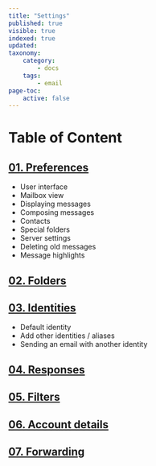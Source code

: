 ```yaml
---
title: "Settings"
published: true
visible: true
indexed: true
updated:
taxonomy:
    category:
        - docs
    tags:
        - email
page-toc:
    active: false
---
```


# Table of Content
## [01. Preferences](01.preferences)
  - User interface
  - Mailbox view
  - Displaying messages
  - Composing messages
  - Contacts
  - Special folders
  - Server settings
  - Deleting old messages
  - Message highlights

## [02. Folders](02.folders)
## [03. Identities](03.identities)
  - Default identity
  - Add other identities / aliases
  - Sending an email with another identity

## [04. Responses](04.responses)
## [05. Filters](05.filters)
## [06. Account details](06.account_details)
## [07. Forwarding](07.forwarding)
